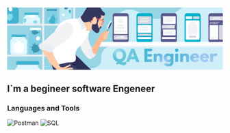 ![Header](https://github.com/ZBoziev/zboziev/blob/main/assets/assets_QA.png)

## I`m a begineer software Engeneer

### Languages and Tools
![Postman](https://img.shields.io/badge/Postman-grey?logo=Postman)
![SQL](https://img.shields.io/badge/SQL-green?logo=mysql)
